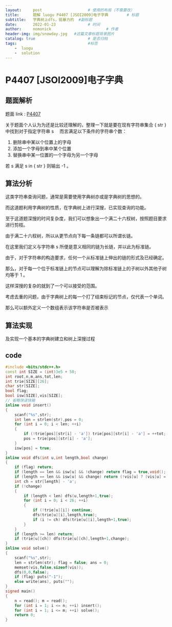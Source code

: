 ```yaml
---
layout:     post                    # 使用的布局（不需要改）
title:      题解 luogu P4407 [JSOI2009]电子字典        # 标题 
subtitle:   字典树上dfs，挺暴力的  #副标题
date:       2022-01-23              # 时间
author:     nomonick                        # 作者
header-img: img/snowday.jpg   #这篇文章标题背景图片
catalog: true                       # 是否归档
tags:                               #标签
    -  luogu
    -  solution
---
```


# P4407 [JSOI2009]电子字典

## 题面解析

题面 link : [P4407](https://www.luogu.com.cn/problem/P4407)

关于题面个人认为为还是比较还理解的，整理一下就是要在现有字符串集合 { str } 中找到对于指定字符串  s　 而言满足以下条件的字符串个数：
1. 删除串中某以个位置上的字母
1. 添加一个字母到串中某个位置
1. 替换串中某一位置的一个字母为另一个字母

若 s 满足 s in { str } 则输出 -1 。

## 算法分析

这类字符串查询问题，通常是需要使用字典树亦或是字典树的思想的。

而这道题利用字典树的性质，在字典树上进行深搜，已实现查询的功能。

至于这道题深搜的时间复杂度，我们可以想象出一个满二十六杈树，按照题目要求进行剪枝。

由于满二十六杈树，所以从更节点向下每一条链都可以所谓长链。

在这里我们定义与字符串 s 所便是意义相同的链为长链，并以此为标准链。

由于，对于字符串的构造要求，任何一个从标准链上伸出的链的形式及已经确定。

那么，对于每一个位于标准链上的节点可以理解为除标准链上的子树以外其他子树均等于 1 。

这样深搜的复杂的就到了一个可以接受的范围。

考虑去重的问题，由于字典树上的每一个打了结束标记的节点，仅代表一个单词。

那么可以额外定义一个数组表示该字符串是否被表示

## 算法实现

及实现一个基本的字典树建立和树上深搜过程

## code

```cpp
#include <bits/stdc++.h>
const int SIZE = (int)3e5 + 50;
int root,n,m,ans,tot,len;
int trie[SIZE][26];
char str[SIZE];
bool flag;
bool isw[SIZE],vis[SIZE];
// 省略快读快输
inline void insert()
{
	scanf("%s",str);
	int len = strlen(str),pos = 0;
	for (int i = 0; i < len; ++i)
	{
		if (!trie[pos][str[i] - 'a']) trie[pos][str[i] - 'a'] = ++tot;
		pos = trie[pos][str[i] - 'a'];
	}
	isw[pos] = true;
}
inline void dfs(int u,int length,bool change)
{
	if (flag) return; 
	if (length == len && isw[u] && !change) return flag = true,void();
	if (length == len && isw[u] && change) return (!vis[u] ? (vis[u] = true,ans++) : vis[u] = true),void();
	int ch = str[length] - 'a';
	if (!change)
	{
		if (length < len) dfs(u,length+1,true);
		for (int i = 0; i < 26; ++i)
		{
			if (!trie[u][i]) continue;
			dfs(trie[u][i],length,true);
			if (i != ch) dfs(trie[u][i],length+1,true);
		}
	}
	if (length >= len) return;
	if (trie[u][ch]) dfs(trie[u][ch],length+1,change);
}
inline void solve()
{
	scanf("%s",str);
	len = strlen(str); flag = false; ans = 0;
	memset(vis,false,sizeof(vis));
	dfs(0,0,false);
	if (flag) puts("-1");
	else write(ans), puts("");
}
signed main()
{
	n = read(); m = read();
	for (int i = 1; i <= n; ++i) insert();
	for (int i = 1; i <= m; ++i) solve();
	return 0;
}
```

